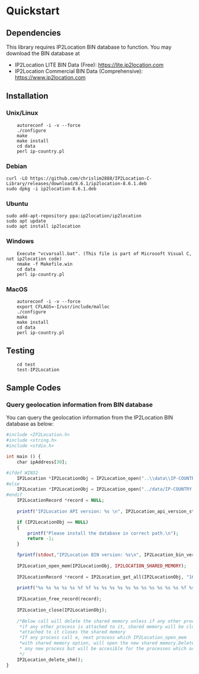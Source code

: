 # Quickstart

## Dependencies

This library requires IP2Location BIN database to function. You may
download the BIN database at

-   IP2Location LITE BIN Data (Free): <https://lite.ip2location.com>
-   IP2Location Commercial BIN Data (Comprehensive):
    <https://www.ip2location.com>

## Installation

### Unix/Linux
```
    autoreconf -i -v --force
    ./configure
    make
    make install
    cd data
    perl ip-country.pl
```



### Debian

```
curl -LO https://github.com/chrislim2888/IP2Location-C-Library/releases/download/8.6.1/ip2location-8.6.1.deb
sudo dpkg -i ip2location-8.6.1.deb
```



### Ubuntu

```
sudo add-apt-repository ppa:ip2location/ip2location
sudo apt update
sudo apt install ip2location
```



### Windows

```
    Execute "vcvarsall.bat". (This file is part of Microsoft Visual C, not ip2location code) 
    nmake -f Makefile.win
    cd data
    perl ip-country.pl
```

### MacOS

```
    autoreconf -i -v --force
    export CFLAGS=-I/usr/include/malloc 
    ./configure
    make
    make install
    cd data
    perl ip-country.pl
```

## Testing

```
    cd test
    test-IP2Location
```

## Sample Codes

### Query geolocation information from BIN database

You can query the geolocation information from the IP2Location BIN
database as below:

``` php
#include <IP2Location.h>
#include <string.h>
#include <stdio.h>

int main () {
	char ipAddress[30];

#ifdef WIN32
	IP2Location *IP2LocationObj = IP2Location_open("..\\data\\IP-COUNTRY.BIN");
#else
	IP2Location *IP2LocationObj = IP2Location_open("../data/IP-COUNTRY.BIN");
#endif
	IP2LocationRecord *record = NULL;
	
	printf("IP2Location API version: %s \n", IP2Location_api_version_string());

	if (IP2LocationObj == NULL)
	{
		printf("Please install the database in correct path.\n");
		return -1;
	}

	fprintf(stdout,"IP2Location BIN version: %s\n", IP2Location_bin_version(IP2LocationObj));
	
	IP2Location_open_mem(IP2LocationObj, IP2LOCATION_SHARED_MEMORY);
	
	IP2LocationRecord *record = IP2Location_get_all(IP2LocationObj, "161.11.12.13");
	
	printf("%s %s %s %s %s %f %f %s %s %s %s %s %s %s %s %s %s %s %f %s\n", record->country_short, record->country_long, record->region, record->city, record->isp, record->latitude, record->longitude, record->domain, record->zipcode, record->timezone, record->netspeed, record->iddcode, record->areacode, record->weatherstationcode, record->weatherstationname, record->mcc, record->mnc, record->mobilebrand, record->elevation, record->usagetype, record->address_type, record->category, record->district, record->asn, record->as);
	
	IP2Location_free_record(record);
	
	IP2Location_close(IP2LocationObj);
	
	/*Below call will delete the shared memory unless if any other process is attached it. 
	 *if any other process is attached to it, shared memory will be closed when last process
	 *attached to it closes the shared memory 
	 *If any process call e, next process which IP2Location_open_mem
	 *with shared memory option, will open the new shared memory.Deleted memory will not be available for
	 * any new process but will be accesible for the processes which are already using it. 
	 */
	IP2Location_delete_shm();
}

```